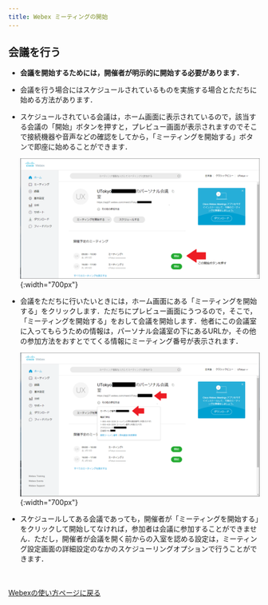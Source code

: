 ```yaml
---
title: Webex ミーティングの開始
---
```


## 会議を行う
* **会議を開始するためには，開催者が明示的に開始する必要があります．**
* 会議を行う場合にはスケジュールされているものを実施する場合とただちに始める方法があります．
* スケジュールされている会議は，ホーム画面に表示されているので，該当する会議の「開始」ボタンを押すと，プレビュー画面が表示されますのでそこで接続機器や音声などの確認をしてから，「ミーティングを開始する」ボタンで即座に始めることができます．

	![ホーム画面会議開始](img/webex_meeting_open.PNG){:width="700px"}


* 会議をただちに行いたいときには，ホーム画面にある「ミーティングを開始する」をクリックします．ただちにプレビュー画面にうつるので，そこで，「ミーティングを開始する」をおして会議を開始します．他者にこの会議室に入ってもらうための情報は，パーソナル会議室の下にあるURLか，その他の参加方法をおすとでてくる情報にミーティング番号が表示されます．

	![ミーティング情報](img/webex_meeting_id.PNG){:width="700px"}


* スケジュールしてある会議であっても，開催者が「ミーティングを開始する」をクリックして開始してなければ，参加者は会議に参加することができません．ただし，開催者が会議を開く前からの入室を認める設定は，ミーティング設定画面の詳細設定のなかのスケジューリングオプションで行うことができます．


<br>
<br>
<a href="index" target="_blank">Webexの使い方ページに戻る</a>
